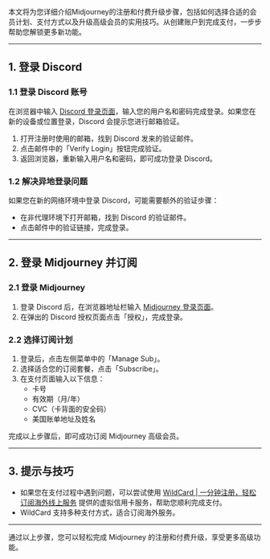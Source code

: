 本文将为您详细介绍Midjourney的注册和付费升级步骤，包括如何选择合适的会员计划、支付方式以及升级高级会员的实用技巧。从创建账户到完成支付，一步步帮助您解锁更多新功能。

---

## 1. 登录 Discord

### 1.1 登录 Discord 账号

在浏览器中输入 [Discord 登录页面](https://discord.com/login)，输入您的用户名和密码完成登录。如果您在新的设备或位置登录，Discord 会提示您进行邮箱验证。

1. 打开注册时使用的邮箱，找到 Discord 发来的验证邮件。
2. 点击邮件中的「Verify Login」按钮完成验证。
3. 返回浏览器，重新输入用户名和密码，即可成功登录 Discord。

### 1.2 解决异地登录问题

如果您在新的网络环境中登录 Discord，可能需要额外的验证步骤：

- 在非代理环境下打开邮箱，找到 Discord 的验证邮件。
- 点击邮件中的验证链接，完成登录。

---

## 2. 登录 Midjourney 并订阅

### 2.1 登录 Midjourney

1. 登录 Discord 后，在浏览器地址栏输入 [Midjourney 登录页面](https://www.midjourney.com/login/)。
2. 在弹出的 Discord 授权页面点击「授权」，完成登录。

### 2.2 选择订阅计划

1. 登录后，点击左侧菜单中的「Manage Sub」。
2. 选择适合您的订阅套餐，点击「Subscribe」。
3. 在支付页面输入以下信息：
   - 卡号
   - 有效期（月/年）
   - CVC（卡背面的安全码）
   - 美国账单地址及姓名

完成以上步骤后，即可成功订阅 Midjourney 高级会员。

---

## 3. 提示与技巧

- 如果您在支付过程中遇到问题，可以尝试使用 [WildCard | 一分钟注册，轻松订阅海外线上服务](https://bit.ly/bewildcard) 提供的虚拟信用卡服务，帮助您顺利完成支付。
- WildCard 支持多种支付方式，适合订阅海外服务。

---

通过以上步骤，您可以轻松完成 Midjourney 的注册和付费升级，享受更多高级功能。